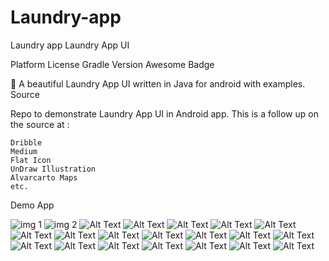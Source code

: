 # Laundry-app
Laundry app
Laundry App UI

Platform License Gradle Version Awesome Badge

🛁 A beautiful Laundry App UI written in Java for android with examples.
Source

Repo to demonstrate Laundry App UI in Android app. This is a follow up on the source at :

    Dribble
    Medium
    Flat Icon
    UnDraw Illustration
    Alvarcarto Maps
    etc.

Demo App

<img src="https://imgur.com/a/Wgr9jqd" alt="img 1">
<img src="" alt="img 2">
<img src="" alt="Alt Text">
<img src="" alt="Alt Text">
<img src="" alt="Alt Text">
<img src="" alt="Alt Text">
<img src="" alt="Alt Text">
<img src="" alt="Alt Text">
<img src="" alt="Alt Text">
<img src="" alt="Alt Text">
<img src="" alt="Alt Text">
<img src="" alt="Alt Text">
<img src="" alt="Alt Text">
<img src="" alt="Alt Text">
<img src="" alt="Alt Text">
<img src="" alt="Alt Text">
<img src="" alt="Alt Text">
<img src="" alt="Alt Text">
<img src="" alt="Alt Text">
<img src="" alt="Alt Text">
<img src="" alt="Alt Text">
